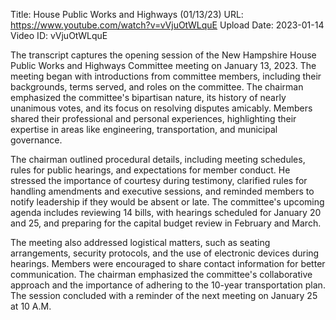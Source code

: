 Title: House Public Works and Highways (01/13/23)
URL: https://www.youtube.com/watch?v=vVjuOtWLquE
Upload Date: 2023-01-14
Video ID: vVjuOtWLquE

The transcript captures the opening session of the New Hampshire House Public Works and Highways Committee meeting on January 13, 2023. The meeting began with introductions from committee members, including their backgrounds, terms served, and roles on the committee. The chairman emphasized the committee's bipartisan nature, its history of nearly unanimous votes, and its focus on resolving disputes amicably. Members shared their professional and personal experiences, highlighting their expertise in areas like engineering, transportation, and municipal governance.

The chairman outlined procedural details, including meeting schedules, rules for public hearings, and expectations for member conduct. He stressed the importance of courtesy during testimony, clarified rules for handling amendments and executive sessions, and reminded members to notify leadership if they would be absent or late. The committee's upcoming agenda includes reviewing 14 bills, with hearings scheduled for January 20 and 25, and preparing for the capital budget review in February and March.

The meeting also addressed logistical matters, such as seating arrangements, security protocols, and the use of electronic devices during hearings. Members were encouraged to share contact information for better communication. The chairman emphasized the committee's collaborative approach and the importance of adhering to the 10-year transportation plan. The session concluded with a reminder of the next meeting on January 25 at 10 A.M.